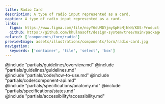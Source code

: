 ```yaml
---
title: Radio Card
description: A type of radio input represented as a card.
caption: A type of radio input represented as a card.
links:
  figma: https://www.figma.com/file/noyY6dUMDYjmySpHcMjhkN/KDS-Product---Components?node-id=17482%3A56258&t=pDgL7LJUJXZUN7Xq-3
  github: https://github.com/khulnasoft/design-system/tree/main/packages/components/src/components/kds/form/radio-card
related: ['components/form/radio']
previewImage: assets/illustrations/components/form/radio-card.jpg
navigation:
  keywords: ['container', 'tile', 'select', 'box']
---
```


<section data-tab="Guidelines">
  @include "partials/guidelines/overview.md"
  @include "partials/guidelines/guidelines.md"
</section>

<section data-tab="Code">
  @include "partials/code/how-to-use.md"
  @include "partials/code/component-api.md"
</section>

<section data-tab="Specifications">
  @include "partials/specifications/anatomy.md"
  @include "partials/specifications/states.md"
</section>

<section data-tab="Accessibility">
  @include "partials/accessibility/accessibility.md"
</section>
